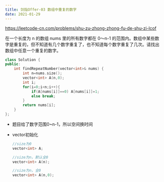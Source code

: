 ```yaml
---
title: 剑指Offer-03 数组中重复的数字
date: 2021-01-29
---
```


<https://leetcode-cn.com/problems/shu-zu-zhong-zhong-fu-de-shu-zi-lcof>

在一个长度为 n 的数组 nums 里的所有数字都在 0～n-1 的范围内。数组中某些数字是重复的，但不知道有几个数字重复了，也不知道每个数字重复了几次。请找出数组中任意一个重复的数字。

```c++
class Solution {
public:
    int findRepeatNumber(vector<int>& nums) {
        int n=nums.size();
        vector<int> A(n,0);
        int i;
        for(i=0;i<n;i++){
            if(A[nums[i]]==0) A[nums[i]]=1;
            else break;   
        }
        return nums[i];
    }
};
```

- 题目给了数字范围0~n-1，所以空间换时间

- vector初始化

  ```c++
  //size为0
  vector<int> A;
  
  //size为n，默认全0
  vector<int> A(n);
  
  //size为n，全0
  vector<int> A(n,0);
  ```
  
  
